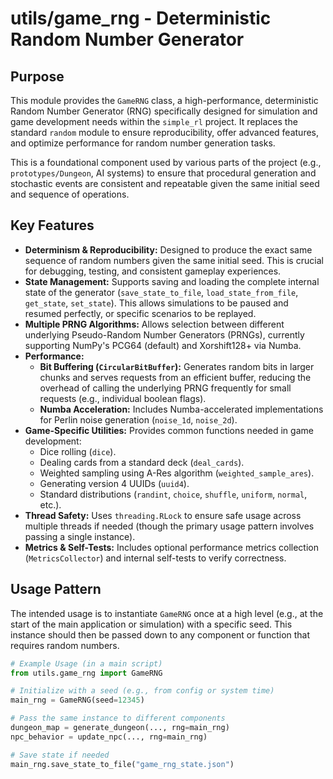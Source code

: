 # utils/game_rng - Deterministic Random Number Generator

## Purpose

This module provides the `GameRNG` class, a high-performance, deterministic Random Number Generator (RNG) specifically designed for simulation and game development needs within the `simple_rl` project. It replaces the standard `random` module to ensure reproducibility, offer advanced features, and optimize performance for random number generation tasks.

This is a foundational component used by various parts of the project (e.g., `prototypes/Dungeon`, AI systems) to ensure that procedural generation and stochastic events are consistent and repeatable given the same initial seed and sequence of operations.

## Key Features

* **Determinism & Reproducibility:** Designed to produce the exact same sequence of random numbers given the same initial seed. This is crucial for debugging, testing, and consistent gameplay experiences.
* **State Management:** Supports saving and loading the complete internal state of the generator (`save_state_to_file`, `load_state_from_file`, `get_state`, `set_state`). This allows simulations to be paused and resumed perfectly, or specific scenarios to be replayed.
* **Multiple PRNG Algorithms:** Allows selection between different underlying Pseudo-Random Number Generators (PRNGs), currently supporting NumPy's PCG64 (default) and Xorshift128+ via Numba.
* **Performance:**
    * **Bit Buffering (`CircularBitBuffer`):** Generates random bits in larger chunks and serves requests from an efficient buffer, reducing the overhead of calling the underlying PRNG frequently for small requests (e.g., individual boolean flags).
    * **Numba Acceleration:** Includes Numba-accelerated implementations for Perlin noise generation (`noise_1d`, `noise_2d`).
* **Game-Specific Utilities:** Provides common functions needed in game development:
    * Dice rolling (`dice`).
    * Dealing cards from a standard deck (`deal_cards`).
    * Weighted sampling using A-Res algorithm (`weighted_sample_ares`).
    * Generating version 4 UUIDs (`uuid4`).
    * Standard distributions (`randint`, `choice`, `shuffle`, `uniform`, `normal`, etc.).
* **Thread Safety:** Uses `threading.RLock` to ensure safe usage across multiple threads if needed (though the primary usage pattern involves passing a single instance).
* **Metrics & Self-Tests:** Includes optional performance metrics collection (`MetricsCollector`) and internal self-tests to verify correctness.

## Usage Pattern

The intended usage is to instantiate `GameRNG` once at a high level (e.g., at the start of the main application or simulation) with a specific seed. This instance should then be passed down to any component or function that requires random numbers.

```python
# Example Usage (in a main script)
from utils.game_rng import GameRNG

# Initialize with a seed (e.g., from config or system time)
main_rng = GameRNG(seed=12345)

# Pass the same instance to different components
dungeon_map = generate_dungeon(..., rng=main_rng)
npc_behavior = update_npc(..., rng=main_rng)

# Save state if needed
main_rng.save_state_to_file("game_rng_state.json")
